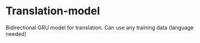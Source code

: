 # Translation-model
Bidirectional GRU model for translation. Can use any training data (language needed)
